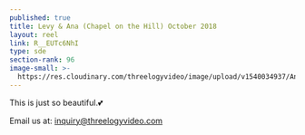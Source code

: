 ```yaml
---
published: true
title: Levy & Ana (Chapel on the Hill) October 2018
layout: reel
link: R__EUTc6NhI
type: sde
section-rank: 96
image-small: >-
  https://res.cloudinary.com/threelogyvideo/image/upload/v1540034937/Ana_Levy_a.jpg
---
```

This is just so beautiful.💕  

Email us at: inquiry@threelogyvideo.com
